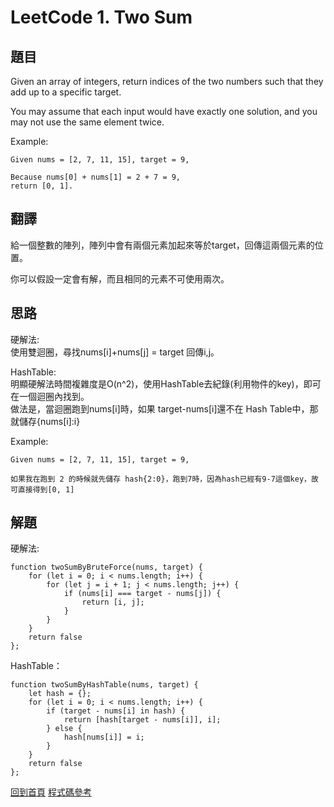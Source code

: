 # LeetCode 1. Two Sum

## 題目
Given an array of integers, return indices of the two numbers such that they add up to a specific target.

You may assume that each input would have exactly one solution, and you may not use the same element twice.

Example:
```
Given nums = [2, 7, 11, 15], target = 9,

Because nums[0] + nums[1] = 2 + 7 = 9,
return [0, 1].

```
## 翻譯

給一個整數的陣列，陣列中會有兩個元素加起來等於target，回傳這兩個元素的位置。

你可以假設一定會有解，而且相同的元素不可使用兩次。

## 思路

硬解法:  
使用雙迴圈，尋找nums[i]+nums[j] = target 回傳i,j。

HashTable:  
明顯硬解法時間複雜度是O(n^2)，使用HashTable去紀錄(利用物件的key)，即可在一個迴圈內找到。  
做法是，當迴圈跑到nums[i]時，如果 target-nums[i]還不在 Hash Table中，那就儲存{nums[i]:i}

Example:
```
Given nums = [2, 7, 11, 15], target = 9,

如果我在跑到 2 的時候就先儲存 hash{2:0}，跑到7時，因為hash已經有9-7這個key，故可直接得到[0, 1]
```

## 解題

硬解法:
```
function twoSumByBruteForce(nums, target) {
    for (let i = 0; i < nums.length; i++) {
        for (let j = i + 1; j < nums.length; j++) {
            if (nums[i] === target - nums[j]) {
                return [i, j];
            }
        }
    }
    return false
};
```

HashTable：
```
function twoSumByHashTable(nums, target) {
    let hash = {};
    for (let i = 0; i < nums.length; i++) {
        if (target - nums[i] in hash) {
            return [hash[target - nums[i]], i];
        } else {
            hash[nums[i]] = i;
        }
    }
    return false
};
```

[回到首頁](../../README.md)
[程式碼參考](scripts/index.js)